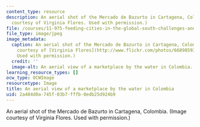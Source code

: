 ```yaml
---
content_type: resource
description: An aerial shot of the Mercado de Bazurto in Cartagena, Colombia. (Image
  courtesy of Virginia Flores. Used with permission.)
file: /courses/11-975-feeding-cities-in-the-global-south-challenges-and-opportunities-for-action-in-cartagena-fall-2009/2a484d0a745f03b7fffb0edb25d924b9_11-975f09.jpg
file_type: image/jpeg
image_metadata:
  caption: An aerial shot of the Mercado de Bazurto in Cartagena, Colombia. (Image
    courtesy of [Virginia Flores](http://www.flickr.com/photos/66898593@N00/2954280901/).
    Used with permission.)
  credit: ''
  image-alt: An aerial view of a marketplace by the water in Colombia.
learning_resource_types: []
ocw_type: OCWImage
resourcetype: Image
title: An aerial view of a marketplace by the water in Colombia
uid: 2a484d0a-745f-03b7-fffb-0edb25d924b9
---
```

An aerial shot of the Mercado de Bazurto in Cartagena, Colombia. (Image courtesy of Virginia Flores. Used with permission.)

